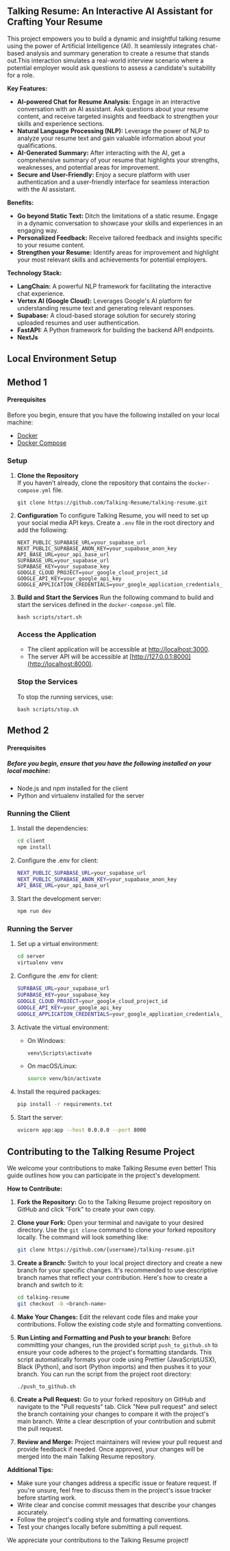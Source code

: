 
## Talking Resume: An Interactive AI Assistant for Crafting Your Resume

This project empowers you to build a dynamic and insightful talking resume using the power of Artificial Intelligence (AI). It seamlessly integrates chat-based analysis and summary generation to create a resume that stands out.This interaction simulates a real-world interview scenario where a potential employer would ask questions to assess a candidate's suitability for a role.

**Key Features:**

* **AI-powered Chat for Resume Analysis:**  Engage in an interactive conversation with an AI assistant. Ask questions about your resume content, and receive targeted insights and feedback to strengthen your skills and experience sections.
* **Natural Language Processing (NLP):** Leverage the power of NLP to analyze your resume text and gain valuable information about your qualifications. 
* **AI-Generated Summary:** After interacting with the AI, get a comprehensive summary of your resume that highlights your strengths, weaknesses, and potential areas for improvement. 
* **Secure and User-Friendly:** Enjoy a secure platform with user authentication and a user-friendly interface for seamless interaction with the AI assistant.

**Benefits:**

* **Go beyond Static Text:** Ditch the limitations of a static resume. Engage in a dynamic conversation to showcase your skills and experiences in an engaging way.
* **Personalized Feedback:** Receive tailored feedback and insights specific to your resume content.
* **Strengthen your Resume:** Identify areas for improvement and highlight your most relevant skills and achievements for potential employers. 

**Technology Stack:**

* **LangChain:** A powerful NLP framework for facilitating the interactive chat experience.
* **Vertex AI (Google Cloud):** Leverages Google's AI platform for understanding resume text and generating relevant responses.
* **Supabase:** A cloud-based storage solution for securely storing uploaded resumes and user authentication.
* **FastAPI:** A Python framework for building the backend API endpoints.
* **NextJs**
  
## Local Environment Setup
## Method 1
#### Prerequisites
Before you begin, ensure that you have the following installed on your local machine:
- [Docker](https://docs.docker.com/get-docker/)
- [Docker Compose](https://docs.docker.com/compose/install/)

### Setup

1. **Clone the Repository**  
   If you haven’t already, clone the repository that contains the `docker-compose.yml` file.

   ```
   git clone https://github.com/Talking-Resume/talking-resume.git
   ```
   
2. **Configuration**
    To configure Talking Resume, you will need to set up your social media API keys. Create a `.env` file in the root directory and add the following:
     ```
     NEXT_PUBLIC_SUPABASE_URL=your_supabase_url
     NEXT_PUBLIC_SUPABASE_ANON_KEY=your_supabase_anon_key
     API_BASE_URL=your_api_base_url
     SUPABASE_URL=your_supabase_url
     SUPABASE_KEY=your_supabase_key
     GOOGLE_CLOUD_PROJECT=your_google_cloud_project_id
     GOOGLE_API_KEY=your_google_api_key
     GOOGLE_APPLICATION_CREDENTIALS=your_google_application_credentials_path
     ```

4. **Build and Start the Services**
    Run the following command to build and start the services defined in the `docker-compose.yml` file.

   ```
   bash scripts/start.sh
   ```


   ### Access the Application
   - The client application will be accessible at [http://localhost:3000](http://localhost:3000).
   - The server API will be accessible at [http://127.0.0.1:8000](http://localhost:8000).

  

   ### Stop the Services
   To stop the running services, use:

   ```
   bash scripts/stop.sh
   ```


## Method 2
#### Prerequisites
  ##### Before you begin, ensure that you have the following installed on your local machine:
   - Node.js and npm installed for the client
   - Python and virtualenv installed for the server
### Running the Client
1. Install the dependencies:
   ```bash
   cd client
   npm install
   ```
2. Configure the .env for client:
   ```bash
   NEXT_PUBLIC_SUPABASE_URL=your_supabase_url
   NEXT_PUBLIC_SUPABASE_ANON_KEY=your_supabase_anon_key
   API_BASE_URL=your_api_base_url
   ```
3. Start the development server:
   ```bash
   npm run dev
   ```

### Running the Server

1. Set up a virtual environment:
   ```bash
   cd server
   virtualenv venv
   ```
2. Configure the .env for client:
   ```bash
   SUPABASE_URL=your_supabase_url
   SUPABASE_KEY=your_supabase_key
   GOOGLE_CLOUD_PROJECT=your_google_cloud_project_id
   GOOGLE_API_KEY=your_google_api_key
   GOOGLE_APPLICATION_CREDENTIALS=your_google_application_credentials_path
   ```

3. Activate the virtual environment:
   - On Windows:
     ```bash
     venv\Scripts\activate
     ```
   - On macOS/Linux:
     ```bash
     source venv/bin/activate
     ```

4. Install the required packages:
   ```bash
   pip install -r requirements.txt
   ```

5. Start the server:
   ```bash
   uvicorn app:app --host 0.0.0.0 --port 8000
   ```


## Contributing to the Talking Resume Project

We welcome your contributions to make Talking Resume even better! This guide outlines how you can participate in the project's development.  


**How to Contribute:**

1. **Fork the Repository:** Go to the Talking Resume project repository on GitHub and click "Fork" to create your own copy.
  
2. **Clone your Fork:** Open your terminal and navigate to your desired directory. Use the `git clone` command to clone your forked repository locally. The command will look something like:

   ```bash
   git clone https://github.com/{username}/talking-resume.git
   ```
   
3. **Create a Branch:** Switch to your local project directory and create a new branch for your specific changes. It's recommended to use descriptive branch names that reflect your contribution. Here's how to create a branch and switch to it:

   ```bash
   cd talking-resume
   git checkout -b <branch-name>
   ```
   

4. **Make Your Changes:** Edit the relevant code files and make your contributions. Follow the existing code style and formatting conventions.
  
   
5. **Run Linting and Formatting and Push to your branch:**  Before committing your changes, run the provided script `push_to_github.sh` to ensure your code adheres to the project's formatting standards. This script automatically formats your code using Prettier (JavaScript/JSX), Black (Python), and isort (Python imports) and then pushes it to your branch. You can run the script from the project root directory:

   ```bash
   ./push_to_github.sh
   ```  

6. **Create a Pull Request:**  Go to your forked repository on GitHub and navigate to the "Pull requests" tab. Click "New pull request" and select the branch containing your changes to compare it with the project's main branch. Write a clear description of your contribution and submit the pull request.

7. **Review and Merge:** Project maintainers will review your pull request and provide feedback if needed. Once approved, your changes will be merged into the main Talking Resume repository.
   

**Additional Tips:**

* Make sure your changes address a specific issue or feature request. If you're unsure, feel free to discuss them in the project's issue tracker before starting work.
* Write clear and concise commit messages that describe your changes accurately.
* Follow the project's coding style and formatting conventions.
* Test your changes locally before submitting a pull request.

We appreciate your contributions to the Talking Resume project!
